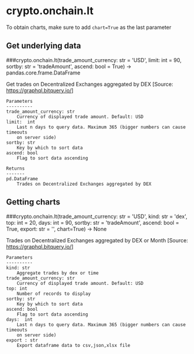 # crypto.onchain.lt

To obtain charts, make sure to add `chart=True` as the last parameter

## Get underlying data 
###crypto.onchain.lt(trade_amount_currency: str = 'USD', limit: int = 90, sortby: str = 'tradeAmount', ascend: bool = True) -> pandas.core.frame.DataFrame

Get trades on Decentralized Exchanges aggregated by DEX [Source: https://graphql.bitquery.io/]

    Parameters
    ----------
    trade_amount_currency: str
        Currency of displayed trade amount. Default: USD
    limit:  int
        Last n days to query data. Maximum 365 (bigger numbers can cause timeouts
        on server side)
    sortby: str
        Key by which to sort data
    ascend: bool
        Flag to sort data ascending

    Returns
    -------
    pd.DataFrame
        Trades on Decentralized Exchanges aggregated by DEX

## Getting charts 
###crypto.onchain.lt(trade_amount_currency: str = 'USD', kind: str = 'dex', top: int = 20, days: int = 90, sortby: str = 'tradeAmount', ascend: bool = True, export: str = '', chart=True) -> None

Trades on Decentralized Exchanges aggregated by DEX or Month
    [Source: https://graphql.bitquery.io/]

    Parameters
    ----------
    kind: str
        Aggregate trades by dex or time
    trade_amount_currency: str
        Currency of displayed trade amount. Default: USD
    top: int
        Number of records to display
    sortby: str
        Key by which to sort data
    ascend: bool
        Flag to sort data ascending
    days:  int
        Last n days to query data. Maximum 365 (bigger numbers can cause timeouts
        on server side)
    export : str
        Export dataframe data to csv,json,xlsx file

